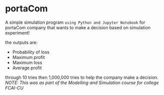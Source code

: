 # portaCom

A simple simulation program ```using Python and Jupyter Notebook``` for portaCom company that wants to make a decision based on simulation experiment!

the outputs are:
- Probability of loss
- Maximum profit
- Maximum loss
- Average profit

through 10 tries then 1,000,000 tries to help the company make a decision.
*NOTE: This was as part of the Modelling and Simulation course for college FCAI-CU*
